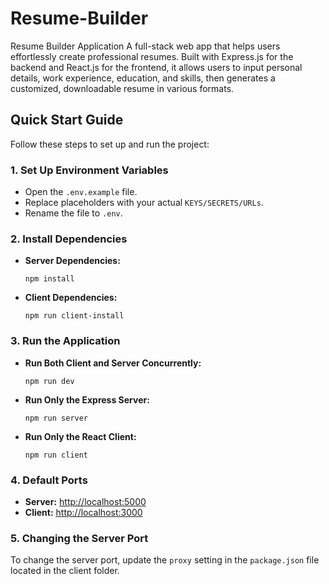 # Resume-Builder
Resume Builder Application A full-stack web app that helps users effortlessly create professional resumes. Built with Express.js for the backend and React.js for the frontend, it allows users to input personal details, work experience, education, and skills, then generates a customized, downloadable resume in various formats.

<h2>Quick Start Guide</h2>

<p>Follow these steps to set up and run the project:</p>

<h3>1. Set Up Environment Variables</h3>
<ul>
    <li>Open the <code>.env.example</code> file.</li>
    <li>Replace placeholders with your actual <code>KEYS/SECRETS/URLs</code>.</li>
    <li>Rename the file to <code>.env</code>.</li>
</ul>

<h3>2. Install Dependencies</h3>
<ul>
    <li><strong>Server Dependencies:</strong></li>
    <pre><code>npm install</code></pre>
    <li><strong>Client Dependencies:</strong></li>
    <pre><code>npm run client-install</code></pre>
</ul>

<h3>3. Run the Application</h3>
<ul>
    <li><strong>Run Both Client and Server Concurrently:</strong></li>
    <pre><code>npm run dev</code></pre>
    <li><strong>Run Only the Express Server:</strong></li>
    <pre><code>npm run server</code></pre>
    <li><strong>Run Only the React Client:</strong></li>
    <pre><code>npm run client</code></pre>
</ul>

<h3>4. Default Ports</h3>
<ul>
    <li><strong>Server:</strong> <a href="http://localhost:5000">http://localhost:5000</a></li>
    <li><strong>Client:</strong> <a href="http://localhost:3000">http://localhost:3000</a></li>
</ul>

<h3>5. Changing the Server Port</h3>
<p>To change the server port, update the <code>proxy</code> setting in the <code>package.json</code> file located in the client folder.</p>
